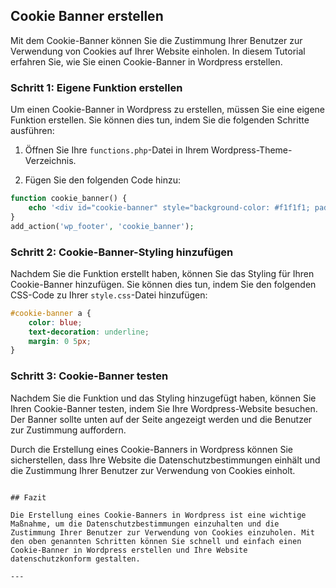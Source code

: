## Cookie Banner erstellen
Mit dem Cookie-Banner können Sie die Zustimmung Ihrer Benutzer zur Verwendung von Cookies auf Ihrer Website einholen. In diesem Tutorial erfahren Sie, wie Sie einen Cookie-Banner in Wordpress erstellen.

### Schritt 1: Eigene Funktion erstellen

Um einen Cookie-Banner in Wordpress zu erstellen, müssen Sie eine eigene Funktion erstellen. Sie können dies tun, indem Sie die folgenden Schritte ausführen:

1. Öffnen Sie Ihre `functions.php`-Datei in Ihrem Wordpress-Theme-Verzeichnis.

2. Fügen Sie den folgenden Code hinzu:

```php
function cookie_banner() {
    echo '<div id="cookie-banner" style="background-color: #f1f1f1; padding: 10px; position: fixed; bottom: 0; width: 100%; text-align: center;">Diese Website verwendet Cookies. <a href="#">Mehr erfahren</a> | <a href="#" onclick="document.getElementById(\'cookie-banner\').style.display = \'none\';">Zustimmen</a></div>';
}
add_action('wp_footer', 'cookie_banner');
```

### Schritt 2: Cookie-Banner-Styling hinzufügen

Nachdem Sie die Funktion erstellt haben, können Sie das Styling für Ihren Cookie-Banner hinzufügen. Sie können dies tun, indem Sie den folgenden CSS-Code zu Ihrer `style.css`-Datei hinzufügen:

```css
#cookie-banner a {
    color: blue;
    text-decoration: underline;
    margin: 0 5px;
}
```

### Schritt 3: Cookie-Banner testen

Nachdem Sie die Funktion und das Styling hinzugefügt haben, können Sie Ihren Cookie-Banner testen, indem Sie Ihre Wordpress-Website besuchen. Der Banner sollte unten auf der Seite angezeigt werden und die Benutzer zur Zustimmung auffordern.

Durch die Erstellung eines Cookie-Banners in Wordpress können Sie sicherstellen, dass Ihre Website die Datenschutzbestimmungen einhält und die Zustimmung Ihrer Benutzer zur Verwendung von Cookies einholt.
```

## Fazit

Die Erstellung eines Cookie-Banners in Wordpress ist eine wichtige Maßnahme, um die Datenschutzbestimmungen einzuhalten und die Zustimmung Ihrer Benutzer zur Verwendung von Cookies einzuholen. Mit den oben genannten Schritten können Sie schnell und einfach einen Cookie-Banner in Wordpress erstellen und Ihre Website datenschutzkonform gestalten.

---